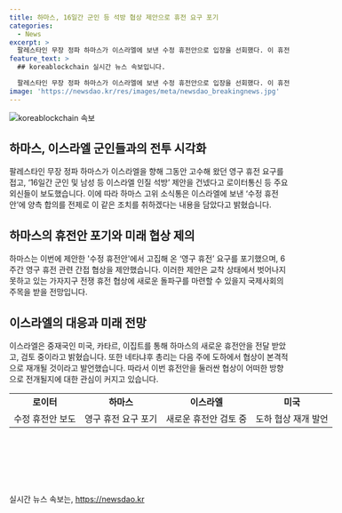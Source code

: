 ```yaml
---
title: 하마스, 16일간 군인 등 석방 협상 제안으로 휴전 요구 포기
categories:
  - News
excerpt: >
  팔레스타인 무장 정파 하마스가 이스라엘에 보낸 수정 휴전안으로 입장을 선회했다. 이 휴전안에는 16일간의 군인 및 인질 석방 제안과 중재국의 간접 협상, 이스라엘군의 철수 등이 포함되어 있음. 이에 따라 국제사회의 이목이 쏠리고 있으며, 이스라엘은 새로운 휴전안을 검토 중이라고 밝혔음. 네타냐후 총리는 다음 주에 협상이 본격적으로 재개될 것으로 전망했다.
feature_text: >
  ## koreablockchain 실시간 뉴스 속보입니다.

  팔레스타인 무장 정파 하마스가 이스라엘에 보낸 수정 휴전안으로 입장을 선회했다. 이 휴전안에는 16일간의 군인 및 인질 석방 제안과 중재국의 간접 협상, 이스라엘군의 철수 등이 포함되어 있음. 이에 따라 국제사회의 이목이 쏠리고 있으며, 이스라엘은 새로운 휴전안을 검토 중이라고 밝혔음. 네타냐후 총리는 다음 주에 협상이 본격적으로 재개될 것으로 전망했다.
image: 'https://newsdao.kr/res/images/meta/newsdao_breakingnews.jpg'
---
```


<p><img src="https://newsdao.kr/res/images/meta/newsdao_breakingnews.jpg" alt="koreablockchain 속보" /></p>

<h2 data-ke-size="size26">하마스, 이스라엘 군인들과의 전투 시각화</h2>

<p data-ke-size="size16">팔레스타인 무장 정파 하마스가 이스라엘을 향해 그동안 고수해 왔던 영구 휴전 요구를 접고, ‘16일간 군인 및 남성 등 이스라엘 인질 석방’ 제안을 건넸다고 로이터통신 등 주요 외신들이 보도했습니다. 이에 따라 하마스 고위 소식통은 이스라엘에 보낸 ‘수정 휴전안’에 양측 합의를 전제로 이 같은 조치를 취하겠다는 내용을 담았다고 밝혔습니다.</p>

<h2 data-ke-size="size26">하마스의 휴전안 포기와 미래 협상 제의</h2>

<p data-ke-size="size16">하마스는 이번에 제안한 '수정 휴전안'에서 고집해 온 ‘영구 휴전’ 요구를 포기했으며, 6주간 영구 휴전 관련 간접 협상을 제안했습니다. 이러한 제안은 교착 상태에서 벗어나지 못하고 있는 가자지구 전쟁 휴전 협상에 새로운 돌파구를 마련할 수 있을지 국제사회의 주목을 받을 전망입니다.</p>

<h2 data-ke-size="size26">이스라엘의 대응과 미래 전망</h2>

<p data-ke-size="size16">이스라엘은 중재국인 미국, 카타르, 이집트를 통해 하마스의 새로운 휴전안을 전달 받았고, 검토 중이라고 밝혔습니다. 또한 네타냐후 총리는 다음 주에 도하에서 협상이 본격적으로 재개될 것이라고 발언했습니다. 따라서 이번 휴전안을 둘러싼 협상이 어떠한 방향으로 전개될지에 대한 관심이 커지고 있습니다.</p>

<table style="width: 700px; height: 133px;">
<tbody>
<tr>
<td style="text-align: center; height: 17px;"><b>로이터</b></td>
<td style="text-align: center; height: 17px;"><b>하마스</b></td>
<td style="text-align: center; height: 17px;"><b>이스라엘</b></td>
<td style="text-align: center; height: 17px;"><b>미국</b></td>
</tr>
<tr>
<td style="text-align: center; height: 17px;">수정 휴전안 보도</td>
<td style="text-align: center; height: 17px;">영구 휴전 요구 포기</td>
<td style="text-align: center; height: 17px;">새로운 휴전안 검토 중</td>
<td style="text-align: center; height: 17px;">도하 협상 재개 발언</td>
</tr>
</tbody>
</table>

<p data-ke-size="size16">&nbsp;</p>
실시간 뉴스 속보는, <a href="https://newsdao.kr" rel="dofollow">https://newsdao.kr</a>


